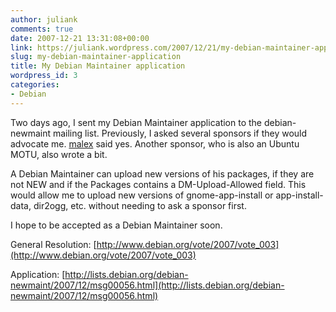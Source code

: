 ```yaml
---
author: juliank
comments: true
date: 2007-12-21 13:31:08+00:00
link: https://juliank.wordpress.com/2007/12/21/my-debian-maintainer-application/
slug: my-debian-maintainer-application
title: My Debian Maintainer application
wordpress_id: 3
categories:
- Debian
---
```


Two days ago, I sent my Debian Maintainer application to the debian-newmaint mailing list. Previously, I asked several sponsors if they would advocate me. [malex](http://qa.debian.org/developer.php?login=malex) said yes. Another sponsor, who is also an Ubuntu MOTU, also wrote a bit.

A Debian Maintainer can upload new versions of his packages, if they are not NEW and if the Packages contains a DM-Upload-Allowed field. This would allow me to upload new versions of gnome-app-install or app-install-data, dir2ogg, etc. without needing to ask a sponsor first.

I hope to be accepted as a Debian Maintainer soon.

General Resolution: [http://www.debian.org/vote/2007/vote_003](http://www.debian.org/vote/2007/vote_003)

Application: [http://lists.debian.org/debian-newmaint/2007/12/msg00056.html](http://lists.debian.org/debian-newmaint/2007/12/msg00056.html)
